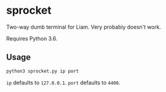 # sprocket
Two-way dumb terminal for Liam. Very probably doesn't work.

Requires Python 3.6.

## Usage
```bash
python3 sprocket.py ip port
```
`ip` defaults to `127.0.0.1`. `port` defaults to `4400`.
